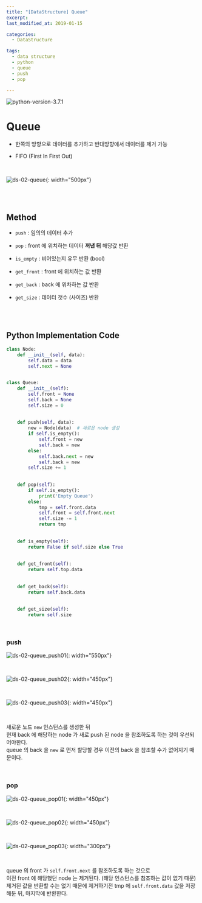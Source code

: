```yaml
---
title: "[DataStructure] Queue"
excerpt: 
last_modified_at: 2019-01-15

categories:
  - DataStructure

tags:
  - data structure
  - python
  - queue
  - push
  - pop

---
```


![python-version-3.7.1](https://img.shields.io/badge/python-v3.7.1-blue.svg)

# Queue

- 한쪽의 방향으로 데이터를 추가하고 반대방향에서 데이터를 제거 가능

- FIFO (First In First Out)

<br>

![ds-02-queue](https://github.com/DevBruce/DevBruce.github.io/blob/master/_posts/DataStructure/images/ds-02-queue.png?raw=true){: width="500px"}  

<br><br>

## Method

- `push` : 임의의 데이터 추가

- `pop` : front 에 위치하는 데이터 **꺼낸 뒤** 해당값 반환

- `is_empty` : 비어있는지 유무 반환 (bool)

- `get_front` : front 에 위치하는 값 반환

- `get_back` : back 에 위차하는 값 반환

- `get_size` : 데이터 갯수 (사이즈) 반환

<br><br>

## Python Implementation Code

```python
class Node:
    def __init__(self, data):
        self.data = data
        self.next = None
        

class Queue:
    def __init__(self):
        self.front = None
        self.back = None
        self.size = 0
        
    
    def push(self, data):
        new = Node(data)  # 새로운 node 생성
        if self.is_empty():
            self.front = new
            self.back = new
        else:
            self.back.next = new
            self.back = new
        self.size += 1
    
    
    def pop(self):
        if self.is_empty():
            print('Empty Queue')
        else:
            tmp = self.front.data
            self.front = self.front.next
            self.size -= 1
            return tmp
    
    
    def is_empty(self):
        return False if self.size else True
    
    
    def get_front(self):
        return self.top.data
    
    
    def get_back(self):
        return self.back.data
    
    
    def get_size(self):
        return self.size
```

<br>

### push

![ds-02-queue_push01](https://github.com/DevBruce/DevBruce.github.io/blob/master/_posts/DataStructure/images/ds-02-queue_push01.png?raw=true){: width="550px"}  

<br>

![ds-02-queue_push02](https://github.com/DevBruce/DevBruce.github.io/blob/master/_posts/DataStructure/images/ds-02-queue_push02.png?raw=true){: width="450px"}  

<br>

![ds-02-queue_push03](https://github.com/DevBruce/DevBruce.github.io/blob/master/_posts/DataStructure/images/ds-02-queue_push03.png?raw=true){: width="450px"}  

<br>

새로운 노드 `new` 인스턴스를 생성한 뒤  
현재 back 에 해당하는 node 가 새로 push 된 node 을 참조하도록 하는 것이 우선되어야한다.  
queue 의 back 을 `new` 로 먼저 할당할 경우 이전의 back 을 참조할 수가 없어지기 때문이다.  

<br>

### pop

![ds-02-queue_pop01](https://github.com/DevBruce/DevBruce.github.io/blob/master/_posts/DataStructure/images/ds-02-queue_pop01.png?raw=true){: width="450px"}  

<br>

![ds-02-queue_pop02](https://github.com/DevBruce/DevBruce.github.io/blob/master/_posts/DataStructure/images/ds-02-queue_pop02.png?raw=true){: width="450px"}  

<br>

![ds-02-queue_pop03](https://github.com/DevBruce/DevBruce.github.io/blob/master/_posts/DataStructure/images/ds-02-queue_pop03.png?raw=true){: width="300px"}  

<br>

queue 의 front 가 `self.front.next` 를 참조하도록 하는 것으로  
이전 front 에 해당했던 node 는 제거된다. (해당 인스턴스를 참조하는 값이 없기 때문)  
제거된 값을 반환할 수는 없기 때문에 제거하기전 tmp 에 `self.front.data` 값을 저장해둔 뒤, 마지막에 반환한다.  
